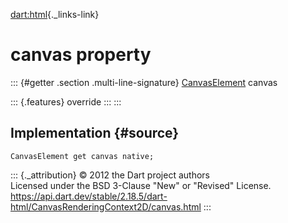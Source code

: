 [dart:html](../../dart-html/dart-html-library){._links-link}

canvas property
===============

::: {#getter .section .multi-line-signature}
[CanvasElement](../canvaselement-class) canvas

::: {.features}
override
:::
:::

Implementation {#source}
--------------

``` {.language-dart data-language="dart"}
CanvasElement get canvas native;
```

::: {._attribution}
© 2012 the Dart project authors\
Licensed under the BSD 3-Clause \"New\" or \"Revised\" License.\
<https://api.dart.dev/stable/2.18.5/dart-html/CanvasRenderingContext2D/canvas.html>
:::
